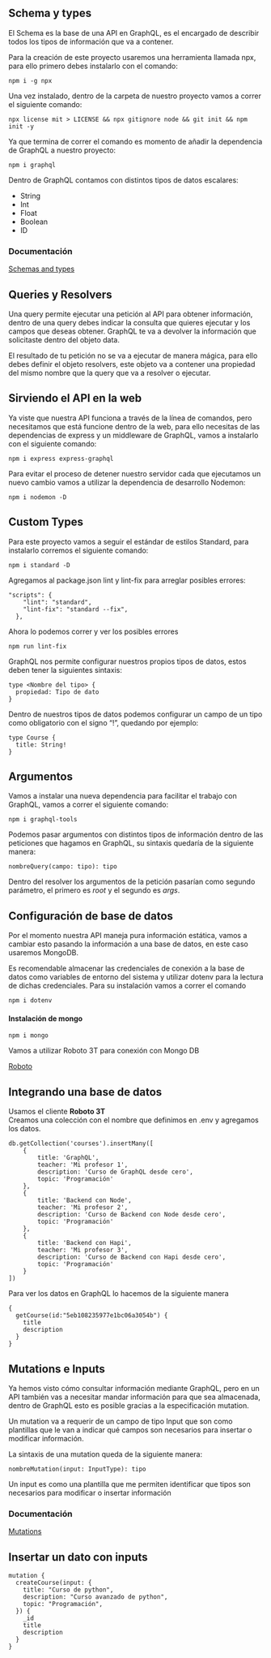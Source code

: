 ## Schema y types

El Schema es la base de una API en GraphQL, es el encargado de describir todos los tipos de información que va a contener.

Para la creación de este proyecto usaremos una herramienta llamada npx, para ello primero debes instalarlo con el comando:
```
npm i -g npx
```

Una vez instalado, dentro de la carpeta de nuestro proyecto vamos a correr el siguiente comando:

```
npx license mit > LICENSE && npx gitignore node && git init && npm init -y
```

Ya que termina de correr el comando es momento de añadir la dependencia de GraphQL a nuestro proyecto:

```
npm i graphql
```

Dentro de GraphQL contamos con distintos tipos de datos escalares:

- String
- Int
- Float
- Boolean
- ID

### Documentación
[Schemas and types](https://graphql.org/learn/schema/) 

## Queries y Resolvers

Una query permite ejecutar una petición al API para obtener información, dentro de una query debes indicar la consulta que quieres ejecutar y los campos que deseas obtener. GraphQL te va a devolver la información que solicitaste dentro del objeto data.

El resultado de tu petición no se va a ejecutar de manera mágica, para ello debes definir el objeto resolvers, este objeto va a contener una propiedad del mismo nombre que la query que va a resolver o ejecutar.

## Sirviendo el API en la web

Ya viste que nuestra API funciona a través de la línea de comandos, pero necesitamos que está funcione dentro de la web, para ello necesitas de las dependencias de express y un middleware de GraphQL, vamos a instalarlo con el siguiente comando:

```
npm i express express-graphql
```

Para evitar el proceso de detener nuestro servidor cada que ejecutamos un nuevo cambio vamos a utilizar la dependencia de desarrollo Nodemon:

```
npm i nodemon -D
```

## Custom Types

Para este proyecto vamos a seguir el estándar de estilos Standard, para instalarlo corremos el siguiente comando:

```
npm i standard -D
```
  
Agregamos al package.json lint y lint-fix para arreglar posibles errores:
```
"scripts": {
    "lint": "standard",
    "lint-fix": "standard --fix",
  },
```
  
Ahora lo podemos correr y ver los posibles errores  
```
npm run lint-fix
```

GraphQL nos permite configurar nuestros propios tipos de datos, estos deben tener la siguientes sintaxis:

```
type <Nombre del tipo> {
  propiedad: Tipo de dato
}
```

Dentro de nuestros tipos de datos podemos configurar un campo de un tipo como obligatorio con el signo “!”, quedando por ejemplo:

```
type Course {
  title: String!
}
```

## Argumentos

Vamos a instalar una nueva dependencia para facilitar el trabajo con GraphQL, vamos a correr el siguiente comando:

```
npm i graphql-tools
```

Podemos pasar argumentos con distintos tipos de información dentro de las peticiones que hagamos en GraphQL, su sintaxis quedaría de la siguiente manera:

```
nombreQuery(campo: tipo): tipo
```

Dentro del resolver los argumentos de la petición pasarían como segundo parámetro, el primero es *root* y el segundo es *args*.

## Configuración de base de datos

Por el momento nuestra API maneja pura información estática, vamos a cambiar esto pasando la información a una base de datos, en este caso usaremos MongoDB.

Es recomendable almacenar las credenciales de conexión a la base de datos como variables de entorno del sistema y utilizar dotenv para la lectura de dichas credenciales. Para su instalación vamos a correr el comando

```
npm i dotenv
```
#### Instalación de mongo
```
npm i mongo
```

Vamos a utilizar Roboto 3T para conexión con Mongo DB  

[Roboto](https://robomongo.org/)

## Integrando una base de datos
Usamos el cliente **Roboto 3T**  
Creamos una colección con el nombre que definimos en .env y agregamos los datos.
```
db.getCollection('courses').insertMany([
    {
		title: 'GraphQL',
		teacher: 'Mi profesor 1',
		description: 'Curso de GraphQL desde cero',
		topic: 'Programación'
	},
	{
		title: 'Backend con Node',
		teacher: 'Mi profesor 2',
		description: 'Curso de Backend con Node desde cero',
		topic: 'Programación'
	},
	{
		title: 'Backend con Hapi',
		teacher: 'Mi profesor 3',
		description: 'Curso de Backend con Hapi desde cero',
		topic: 'Programación'
	}
])
```

Para ver los datos en GraphQL lo hacemos de la siguiente manera
```
{
  getCourse(id:"5eb108235977e1bc06a3054b") {
    title
    description
  }
}
```
## Mutations e Inputs

Ya hemos visto cómo consultar información mediante GraphQL, pero en un API también vas a necesitar mandar información para que sea almacenada, dentro de GraphQL esto es posible gracias a la especificación mutation.

Un mutation va a requerir de un campo de tipo Input que son como plantillas que le van a indicar qué campos son necesarios para insertar o modificar información.

La sintaxis de una mutation queda de la siguiente manera:

```
nombreMutation(input: InputType): tipo
```

Un input es como una plantilla que me permiten identificar que tipos son necesarios para modificar o insertar información

### Documentación
[Mutations](https://graphql.org/learn/queries/#mutations)

## Insertar un dato con inputs
```
mutation {
  createCourse(input: {
    title: "Curso de python",
    description: "Curso avanzado de python",
    topic: "Programación",
  }) {
    _id
    title
    description
  }
}
```